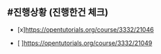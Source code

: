 
#진행상황 (진행한건 체크)
-----------------

- [x]<https://opentutorials.org/course/3332/21046>

- [ ]<https://opentutorials.org/course/3332/21049>